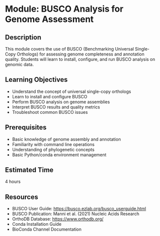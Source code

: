 # Module: BUSCO Analysis for Genome Assessment

## Description
This module covers the use of BUSCO (Benchmarking Universal Single-Copy Orthologs) for assessing genome completeness and annotation quality. Students will learn to install, configure, and run BUSCO analysis on genomic data.

## Learning Objectives
- Understand the concept of universal single-copy orthologs
- Learn to install and configure BUSCO
- Perform BUSCO analysis on genome assemblies
- Interpret BUSCO results and quality metrics
- Troubleshoot common BUSCO issues

## Prerequisites
- Basic knowledge of genome assembly and annotation
- Familiarity with command line operations
- Understanding of phylogenetic concepts
- Basic Python/conda environment management

## Estimated Time
4 hours

## Resources
- BUSCO User Guide: https://busco.ezlab.org/busco_userguide.html
- BUSCO Publication: Manni et al. (2021) Nucleic Acids Research
- OrthoDB Database: https://www.orthodb.org/
- Conda Installation Guide
- BioConda Channel Documentation